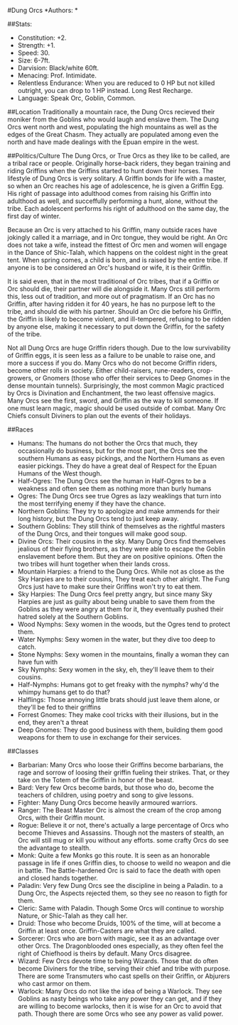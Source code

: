 #Dung Orcs
*Authors:  *

##Stats:
* Constitution: +2. 
* Strength: +1.
* Speed: 30.
* Size: 6-7ft.
* Darvision: Black/white 60ft.
* Menacing: Prof. Intimidate.
* Relentless Endurance: When you are reduced to 0 HP but not killed outright, you can drop to 1 HP instead. Long Rest Recharge.
* Language: Speak Orc, Goblin, Common.

##Location
Traditionally a mountain race, the Dung Orcs recieved their moniker from the Goblins who would laugh and enslave them. The Dung Orcs went north and west, populating the high mountains as well as the edges of the Great Chasm. They actually are populated among even the north and have made dealings with the Epuan empire in the west. 

##Politics/Culture
The Dung Orcs, or True Orcs as they like to be called, are a tribal race or people. Originally horse-back riders, they began training and riding Griffins when the Griffins started to hunt down their horses. The lifestyle of Dung Orcs is very solitary. A Griffin bonds for life with a master, so when an Orc reaches his age of adolescence, he is given a Griffin Egg. His right of passage into adulthood comes from raising his Griffin into adulthood as well, and succeffully performing a hunt, alone, without the tribe. Each adolescent performs his right of adulthood on the same day, the first day of winter. 

Because an Orc is very attached to his Griffin, many outside races have jokingly called it a marriage, and in Orc tongue, they would be right. An Orc does not take a wife, instead the fittest of Orc men and women will engage in the Dance of Shic-Talah, which happens on the coldest night in the great tent. When spring comes, a child is born, and is raised by the entire tribe. If anyone is to be considered an Orc's husband or wife, it is their Griffin.

It is said even, that in the most traditional of Orc tribes, that if a Griffin or Orc should die, their partner will die alongside it. Many Orcs still perform this, less out of tradition, and more out of pragmatism. If an Orc has no Griffin, after having ridden it for 40 years, he has no purpose left to the tribe, and should die with his partner. Should an Orc die before his Griffin, the Griffin is likely to become violent, and ill-tempered, refusing to be ridden by anyone else, making it necessary to put down the Griffin, for the safety of the tribe. 

Not all Dung Orcs are huge Griffin riders though. Due to the low survivability of Griffin eggs, it is seen less as a failure to be unable to raise one, and more a success if you do. Many Orcs who do not become Griffin riders, become other rolls in society. Either child-raisers, rune-readers, crop-growers, or Gnomers (those who offer their services to Deep Gnomes in the dense mountain tunnels). Surprisingly, the most common Magic practiced by Orcs is Divination and Enchantment, the two least offensive magics. Many Orcs see the first, sword, and Griffin as the way to kill someone. If one must learn magic, magic should be used outside of combat. Many Orc Chiefs consult Diviners to plan out the events of their holidays. 

##Races
* Humans: The humans do not bother the Orcs that much, they occasionally do business, but for the most part, the Orcs see the southern Humans as easy pickings, and the Northern Humans as even easier pickings. They do have a great deal of Respect for the Epuan Humans of the West though. 
* Half-Ogres: The Dung Orcs see the human in Half-Ogres to be a weakness and often see them as nothing more than burly humans
* Ogres: The Dung Orcs see true Ogres as lazy weaklings that turn into the most terrifying enemy if they have the chance. 
* Northern Goblins: They try to apologize and make ammends for their long history, but the Dung Orcs tend to just keep away.
* Southern Goblins: They still think of themselves as the rightful masters of the Dung Orcs, and their tongues will make good soup. 
* Divine Orcs: Their cousins in the sky. Many Dung Orcs find themselves jealious of their flying brothers, as they were able to escape the Goblin enslavement before them. But they are on positive opinions. Often the two tribes will hunt together when their lands cross. 
* Mountain Harpies: a friend to the Dung Orcs. While not as close as the Sky Harpies are to their cousins, They treat each other alright. The Fung Orcs just have to make sure their Griffins won't try to eat them. 
* Sky Harpies: The Dung Orcs feel pretty angry, but since many Sky Harpies are just as guilty about being unable to save them from the Goblins as they were angry at them for it, they eventually pushed their hatred solely at the Southern Goblins. 
* Wood Nymphs: Sexy women in the woods, but the Ogres tend to protect them. 
* Water Nymphs: Sexy women in the water, but they dive too deep to catch. 
* Stone Nymphs: Sexy women in the mountains, finally a woman they can have fun with
* Sky Nymphs: Sexy women in the sky, eh, they'll leave them to their cousins. 
* Half-Nymphs: Humans got to get freaky with the nymphs? why'd the whimpy humans get to do that?
* Halflings: Those annoying little brats should just leave them alone, or they'll be fed to their griffins
* Forrest Gnomes: They make cool tricks with their illusions, but in the end, they aren't a threat
* Deep Gnomes: They do good business with them, building them good weapons for them to use in exchange for their services. 

##Classes
* Barbarian: Many Orcs who loose their Griffins become barbarians, the rage and sorrow of loosing their griffin fueling their strikes. That, or they take on the Totem of the Griffin in honor of the beast.
* Bard: Very few Orcs become bards, but those who do, become the teachers of children, using poetry and song to give lessons.
* Fighter: Many Dung Orcs become heavily armoured warriors.
* Ranger: The Beast Master Orc is almost the cream of the crop among Orcs, with their Griffin mount. 
* Rogue: Believe it or not, there's actually a large percentage of Orcs who become Thieves and Assassins. Though not the masters of stealth, an Orc will still mug or kill you without any efforts. some crafty Orcs do see the advantage to stealth.
* Monk: Quite a few Monks go this route. It is seen as an honorable passage in life if ones Griffin dies, to choose to weild no weapon and die in battle. The Battle-hardened Orc is said to face the death with open and closed hands together. 
* Paladin: Very few Dung Orcs see the discipline in being a Paladin. to a Dung Orc, the Aspects rejected them, so they see no reason to figth for them. 
* Cleric: Same with Paladin. Though Some Orcs will continue to worship Nature, or Shic-Talah as they call her. 
* Druid: Those who become Druids, 100% of the time, will at become a Griffin at least once. Griffin-Casters are what they are called. 
* Sorcerer: Orcs who are born with magic, see it as an advantage over other Orcs. The Dragonblooded ones especially, as they often feel the right of Chiefhood is theirs by default. Many Orcs disagree. 
* Wizard: Few Orcs devote time to being Wizards. Those that do often become Diviners for the tribe, serving their chief and tribe with purpose. There are some Transmuters who cast spells on their Griffin, or Abjurers who cast armor on them. 
* Warlock: Many Orcs do not like the idea of being a Warlock. They see Goblins as nasty beings who take any power they can get, and if they are willing to become warlocks, then it is wise for an Orc to avoid that path. Though there are some Orcs who see any power as valid power. 
